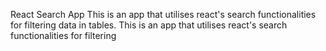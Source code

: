 React Search App
This is an app that utilises react's search functionalities for filtering data in tables.
This is an app that utilises react's search functionalities for filtering
